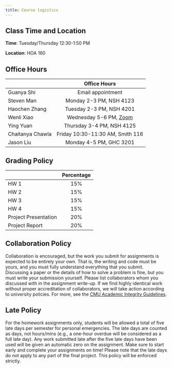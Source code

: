 ```yaml
---
title: Course logistics
---
```


## Class Time and Location

**Time**: Tuesday/Thursday 12:30-1:50 PM

**Location**: HOA 160



## Office Hours


|         |  Office Hours    |
| ------------- | :-----------: |
| Guanya Shi | Email appointment |
| Steven Man | Monday 2-3 PM, NSH 4123 |
| Haochen Zhang | Tuesday 2-3 PM, NSH 4201 |
| Wenli Xiao | Wednesday 5-6 PM, [Zoom](https://cmu.zoom.us/j/92542346494) |
| Ying Yuan |  Thursday 3-4 PM, NSH 4125 |
| Chaitanya Chawla | Friday 10:30-11:30 AM, Smith 116 |
| Jason Liu | Monday 4-5 PM, GHC 3201 |


<!-- ### Class Forum

Forums are on [Piazza](/links)(sign up with your andrew email address). Please checkout the Piazza regularly, we will make new annoncements on piazza. We encourage you to engage in discussions on Piazza as well, which will count towards class participation credit.  -->

## Grading Policy

<!-- |         |      Percentage      |
| ------------- | :-----------: |
| Assignments    | 65% | 
| Project     |   35%    | -->

|         |      Percentage      |
| ------------- | :-----------: |
| HW 1    | 15% | 
| HW 2    | 15% | 
| HW 3    | 15% | 
| HW 4    | 15% | 
| Project Presentation   |   20%    |
| Project Report | 20% | 

## Collaboration Policy
Collaboration is encouraged, but the work you submit for assignments is expected to be entirely your own. That is, the writing and code must be yours, and you must fully understand everything that you submit. Discussing a paper or the details of how to solve a problem is fine, but you must write your submission yourself. Please list collaborators whom you discussed with in the assignment write-up. If we find highly identical work without proper accreditation of collaborators, we will take action according to university policies. For more, see the [CMU Academic Integrity Guidelines](https://www.cmu.edu/policies/student-and-student-life/academic-integrity.html).

## Late Policy
For the homework assignments only, students will be allowed a total of five late days per semester for personal emergencies. The late days are counted as days, not hours/mins (e.g., a one-hour overdue will be considered as a full late day). Any work submitted late after the five late days have been used will be given an automatic zero on the assignment. Make sure to start early and complete your assignments on time! Please note that the late days do not apply to any part of the final project. This policy will be enforced strictly.
